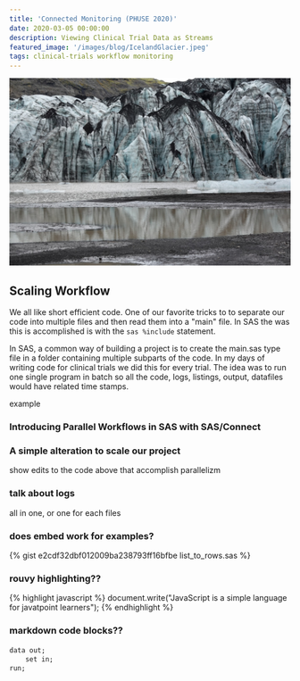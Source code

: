 ```yaml
---
title: 'Connected Monitoring (PHUSE 2020)'
date: 2020-03-05 00:00:00
description: Viewing Clinical Trial Data as Streams
featured_image: '/images/blog/IcelandGlacier.jpeg'
tags: clinical-trials workflow monitoring
---
```


![](/images/blog/IcelandGlacier.jpeg)

## Scaling Workflow
We all like short efficient code.  One of our favorite tricks to to separate our code into multiple files and then read them into a "main" file.  In SAS the was this is accomplished is with the ```sas %include``` statement.  

In SAS, a common way of building a project is to create the main.sas type file in a folder containing multiple subparts of the code.  In my days of writing code for clinical trials we did this for every trial. The idea was to run one single program in batch so all the code, logs, listings, output, datafiles would have related time stamps.  

example

### Introducing Parallel Workflows in SAS with SAS/Connect

### A simple alteration to scale our project

show edits to the code above that accomplish parallelizm

### talk about logs
all in one, or one for each files

### does embed work for examples?

{% gist e2cdf32dbf012009ba238793ff16bfbe list_to_rows.sas %}

### rouvy highlighting??
{% highlight javascript %}
document.write("JavaScript is a simple language for javatpoint learners");
{% endhighlight %}


### markdown code blocks??
``` sas
data out;
    set in;
run;
```